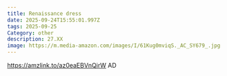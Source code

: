 ```yaml
---
title: Renaissance dress
date: 2025-09-24T15:55:01.997Z
tags: 2025-09-25
Category: other
description: 27.XX
image: https://m.media-amazon.com/images/I/61Kug0mviqS._AC_SY679_.jpg
---
```

https://amzlink.to/az0eaEBVnQirW  AD